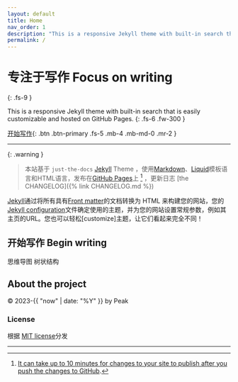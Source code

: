 ```yaml
---
layout: default
title: Home
nav_order: 1
description: "This is a responsive Jekyll theme with built-in search that is easily customizable and hosted on GitHub Pages."
permalink: /
---
```


# 专注于写作 Focus on writing 
{: .fs-9 }

This is a responsive Jekyll theme with built-in search that is easily customizable and hosted on GitHub Pages.
{: .fs-6 .fw-300 }

[开始写作](#开始写作-begin-writing){: .btn .btn-primary .fs-5 .mb-4 .mb-md-0 .mr-2 }

---

{: .warning }
> 本站基于 `just-the-docs` [Jekyll] Theme ，使用[Markdown]、[Liquid]模板语言和HTML语言，发布在[GitHub Pages]上 [^1] ，更新日志 [the CHANGELOG]({% link CHANGELOG.md %}) 

[Jekyll]通过将所有具有[Front matter]的文档转换为 HTML 来构建您的网站，您的[Jekyll configuration]文件确定使用的主题，并为您的网站设置常规参数，例如其主页的URL。您也可以轻松[customize]主题，让它们看起来完全不同！

## 开始写作 Begin writing

思维导图
树状结构

## About the project

 &copy; 2023-{{ "now" | date: "%Y" }} by Peak

### License

根据 [MIT license](https://github.com/just-the-docs/just-the-docs/tree/main/LICENSE.txt)分发

----

[^1]: [It can take up to 10 minutes for changes to your site to publish after you push the changes to GitHub](https://docs.github.com/en/pages/setting-up-a-github-pages-site-with-jekyll/creating-a-github-pages-site-with-jekyll#creating-your-site).

[Jekyll]: https://jekyllrb.com
[Markdown]: https://daringfireball.net/projects/markdown/
[Liquid]: https://github.com/Shopify/liquid/wiki
[Front matter]: https://jekyllrb.com/docs/front-matter/
[Jekyll configuration]: https://jekyllrb.com/docs/configuration/
[GitHub Pages]: https://pages.github.com/


